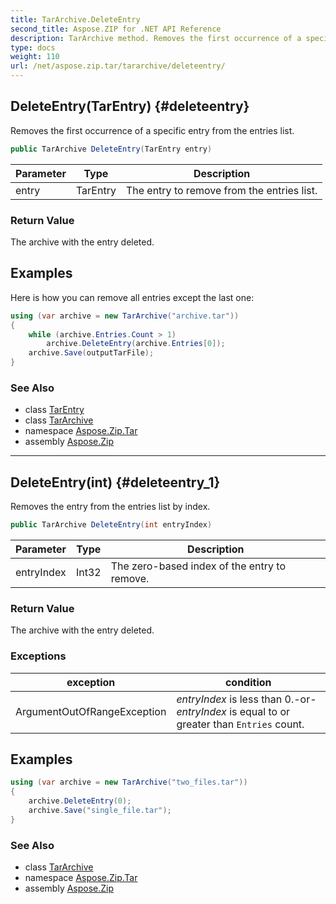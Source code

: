 ```yaml
---
title: TarArchive.DeleteEntry
second_title: Aspose.ZIP for .NET API Reference
description: TarArchive method. Removes the first occurrence of a specific entry from the entries list
type: docs
weight: 110
url: /net/aspose.zip.tar/tararchive/deleteentry/
---
```

## DeleteEntry(TarEntry) {#deleteentry}

Removes the first occurrence of a specific entry from the entries list.

```csharp
public TarArchive DeleteEntry(TarEntry entry)
```

| Parameter | Type | Description |
| --- | --- | --- |
| entry | TarEntry | The entry to remove from the entries list. |

### Return Value

The archive with the entry deleted.

## Examples

Here is how you can remove all entries except the last one:

```csharp
using (var archive = new TarArchive("archive.tar"))
{
    while (archive.Entries.Count > 1)
        archive.DeleteEntry(archive.Entries[0]);
    archive.Save(outputTarFile);
}
```

### See Also

* class [TarEntry](../../tarentry/)
* class [TarArchive](../)
* namespace [Aspose.Zip.Tar](../../tararchive/)
* assembly [Aspose.Zip](../../../)

---

## DeleteEntry(int) {#deleteentry_1}

Removes the entry from the entries list by index.

```csharp
public TarArchive DeleteEntry(int entryIndex)
```

| Parameter | Type | Description |
| --- | --- | --- |
| entryIndex | Int32 | The zero-based index of the entry to remove. |

### Return Value

The archive with the entry deleted.

### Exceptions

| exception | condition |
| --- | --- |
| ArgumentOutOfRangeException | *entryIndex* is less than 0.-or- *entryIndex* is equal to or greater than `Entries` count. |

## Examples

```csharp
using (var archive = new TarArchive("two_files.tar"))
{
    archive.DeleteEntry(0);
    archive.Save("single_file.tar");
}
```

### See Also

* class [TarArchive](../)
* namespace [Aspose.Zip.Tar](../../tararchive/)
* assembly [Aspose.Zip](../../../)


